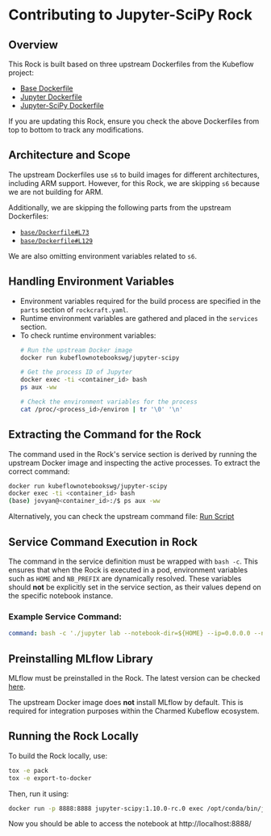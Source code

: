 # Contributing to Jupyter-SciPy Rock

## Overview
This Rock is built based on three upstream Dockerfiles from the Kubeflow project:

- [Base Dockerfile](https://github.com/kubeflow/kubeflow/blob/v1.10.0/components/example-notebook-servers/base/Dockerfile)
- [Jupyter Dockerfile](https://github.com/kubeflow/kubeflow/blob/v1.10.0/components/example-notebook-servers/jupyter/Dockerfile)
- [Jupyter-SciPy Dockerfile](https://github.com/kubeflow/kubeflow/blob/v1.10.0/components/example-notebook-servers/jupyter-scipy/Dockerfile)

If you are updating this Rock, ensure you check the above Dockerfiles from top to bottom to track any modifications.

## Architecture and Scope
The upstream Dockerfiles use `s6` to build images for different architectures, including ARM support. However, for this Rock, we are skipping `s6` because we are not building for ARM.

Additionally, we are skipping the following parts from the upstream Dockerfiles:
- [`base/Dockerfile#L73`](https://github.com/kubeflow/kubeflow/blob/v1.10.0/components/example-notebook-servers/base/Dockerfile#L73)
- [`base/Dockerfile#L129`](https://github.com/kubeflow/kubeflow/blob/v1.10.0/components/example-notebook-servers/base/Dockerfile#L129)

We are also omitting environment variables related to `s6`.

## Handling Environment Variables
- Environment variables required for the build process are specified in the `parts` section of `rockcraft.yaml`.
- Runtime environment variables are gathered and placed in the `services` section.
- To check runtime environment variables:
  ```sh
  # Run the upstream Docker image
  docker run kubeflownotebookswg/jupyter-scipy

  # Get the process ID of Jupyter
  docker exec -ti <container_id> bash
  ps aux -ww

  # Check the environment variables for the process
  cat /proc/<process_id>/environ | tr '\0' '\n'
  ```

## Extracting the Command for the Rock
The command used in the Rock's service section is derived by running the upstream Docker image and inspecting the active processes.
To extract the correct command:

```sh
docker run kubeflownotebookswg/jupyter-scipy
docker exec -ti <container_id> bash
(base) jovyan@<container_id>:/$ ps aux -ww
```

Alternatively, you can check the upstream command file:
[Run Script](https://github.com/kubeflow/kubeflow/blob/v1.10.0/components/example-notebook-servers/jupyter/s6/services.d/jupyterlab/run)

## Service Command Execution in Rock
The command in the service definition must be wrapped with `bash -c`. This ensures that when the Rock is executed in a pod, environment variables such as `HOME` and `NB_PREFIX` are dynamically resolved. These variables should **not** be explicitly set in the service section, as their values depend on the specific notebook instance.

### Example Service Command:
```yaml
command: bash -c './jupyter lab --notebook-dir=${HOME} --ip=0.0.0.0 --no-browser --allow-root --port=8888 --ServerApp.token="" --ServerApp.password="" --ServerApp.allow_origin="*" --ServerApp.allow_remote_access=True --ServerApp.base_url=${NB_PREFIX} --ServerApp.authenticate_prometheus=False'
```

## Preinstalling MLflow Library
MLflow must be preinstalled in the Rock. The latest version can be checked [here](https://github.com/canonical/mlflow-operator/blob/main/metadata.yaml#L18).

The upstream Docker image does **not** install MLflow by default. This is required for integration purposes within the Charmed Kubeflow ecosystem.

## Running the Rock Locally
To build the Rock locally, use:
```sh
tox -e pack
tox -e export-to-docker
```

Then, run it using:
```sh
docker run -p 8888:8888 jupyter-scipy:1.10.0-rc.0 exec /opt/conda/bin/jupyter lab --notebook-dir="/home/jovyan" --ip=0.0.0.0 --no-browser --allow-root --port=8888 --ServerApp.token="" --ServerApp.password="" --ServerApp.allow_origin="*" --ServerApp.allow_remote_access=True --ServerApp.base_url="/" --ServerApp.authenticate_prometheus=False
```

Now you should be able to access the notebook at http://localhost:8888/
